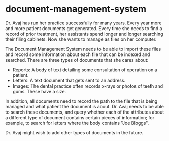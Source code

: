 # document-management-system
 
Dr. Avaj has run her practice successfully for many years. Every year more and more patient documents get generated. Every time she needs to find a record of prior treatment, her assistants spend longer and longer searching their filing cabinets. Now she wants to manage as files on her computer. 

The Document Management System needs to be able to import these files and record some information about each file that can be indexed and searched. There are three types of documents that she cares about:

- Reports: A body of text detailing some consultation of operation on a patient.
- Letters: A text document that gets sent to an address. 
- Images: The dental practice often records x-rays or photos of teeth and gums. These have a size.

In addition, all documents need to record the path to the file that is being managed and what patient the document is about. Dr. Avaj needs to be able to search these documents, and query whether each of the attributes about a different type of document contains certain pieces of information; for example, to search for letters where the body contains "Joe Bloggs". 

Dr. Avaj might wish to add other types of documents in the future.